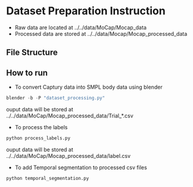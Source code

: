 # Dataset Preparation Instruction
- Raw data are located at ../../data/MoCap/Mocap_data
- Processed data are stored at ../../data/Mocap/Mocap_processed_data

## File Structure
## How to run 
- To convert Captury data into SMPL body data using blender
```python
blender -b -P "dataset_processing.py"
```
ouput data will be stored at ../../data/MoCap/Mocap_processed_data/Trial_*.csv

- To process the labels
```python
python process_labels.py
```
ouput data will be stored at ../../data/MoCap/Mocap_processed_data/label.csv

- To add Temporal segmentation to processed csv files
```python
python temporal_segmentation.py
```